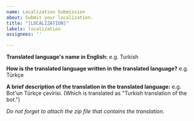 ```yaml
---
name: Localization Submission
about: Submit your localization.
title: "[LOCALIZATION]"
labels: localization
assignees: ''

---
```


**Translated language's name in English:**
e.g. Turkish

**How is the translated language written in the translated language?**
e.g. Türkçe

**A brief description of the translation in the translated language:**
e.g. Bot'un Türkçe çevirisi. (Which is translated as "Turkish translation of the bot.")

*Do not forget to attach the zip file that contains the translation.*
